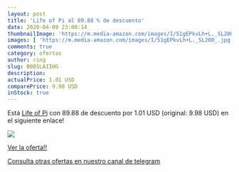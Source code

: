 ```yaml
---
layout: post
title: 'Life of Pi al 89.88 % de descuento'
date: 2020-04-09 23:00:14
thumbnailImage: 'https://m.media-amazon.com/images/I/51gEPkvLh+L._SL200_.jpg'
images: [ 'https://m.media-amazon.com/images/I/51gEPkvLh+L._SL200_.jpg' ]
comments: true
category: ofertas
author: ring
slug: B005LAIIHG
description:
actualPrice: 1.01 USD
comparePrice: 9.98 USD
inStock: true
---
```


Está [Life of Pi](https://www.amazon.com/dp/B005LAIIHG/?tag=redken08-20) con 89.88 de descuento por 1.01 USD (original: 9.98 USD) en el siguiente enlace!

[![](https://m.media-amazon.com/images/I/51gEPkvLh+L._SL200_.jpg)](https://www.amazon.com/dp/B005LAIIHG/?tag=redken08-20)

[Ver la oferta!!](https://www.amazon.com/dp/B005LAIIHG/?tag=redken08-20)

[Consulta otras ofertas en nuestro canal de telegram](https://t.me/s/ofertas25)
